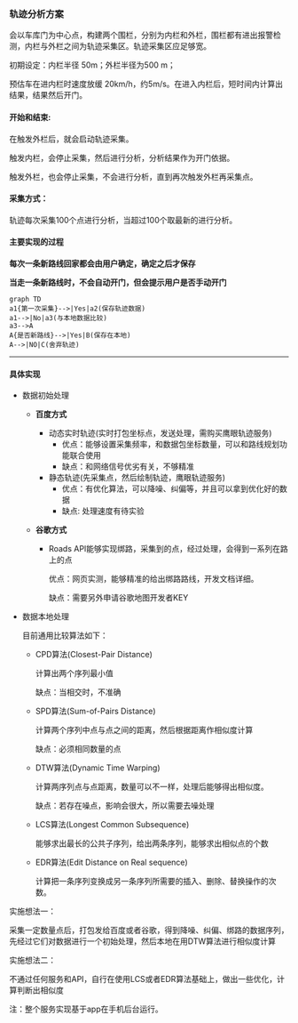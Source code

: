 ### 轨迹分析方案

会以车库门为中心点，构建两个围栏，分别为内栏和外栏，围栏都有进出报警检测，内栏与外栏之间为轨迹采集区。轨迹采集区应足够宽。

初期设定：内栏半径 50m；外栏半径为500 m；

预估车在进内栏时速度放缓 20km/h，约5m/s。在进入内栏后，短时间内计算出结果，结果然后开门。

#### **开始和结束:**

在触发外栏后，就会启动轨迹采集。

触发内栏，会停止采集，然后进行分析，分析结果作为开门依据。

触发外栏，也会停止采集，不会进行分析，直到再次触发外栏再采集点。

#### **采集方式：**

轨迹每次采集100个点进行分析，当超过100个取最新的进行分析。

#### **主要实现的过程**

**每次一条新路线回家都会由用户确定，确定之后才保存**

**当走一条新路线时，不会自动开门，但会提示用户是否手动开门**

```mermaid
graph TD
a1{第一次采集}-->|Yes|a2(保存轨迹数据)
a1-->|No|a3(与本地数据比较)
a3-->A
A{是否新路线}-->|Yes|B(保存在本地)
A-->|NO|C(舍弃轨迹)
```

****



#### **具体实现**

* 数据初始处理

  * **百度方式**

    * 动态实时轨迹(实时打包坐标点，发送处理，需购买鹰眼轨迹服务)
      * 优点：能够设置采集频率，和数据包坐标数量，可以和路线规划功能联合使用
      * 缺点：和网络信号优劣有关，不够精准
    * 静态轨迹(先采集点，然后绘制轨迹，鹰眼轨迹服务)
      * 优点：有优化算法，可以降噪、纠偏等，并且可以拿到优化好的数据
      * 缺点: 处理速度有待实验

  * **谷歌方式**

    * Roads API能够实现绑路，采集到的点，经过处理，会得到一系列在路上的点

      优点：网页实测，能够精准的给出绑路路线，开发文档详细。

      缺点：需要另外申请谷歌地图开发者KEY

* 数据本地处理

  目前通用比较算法如下：

  * CPD算法(Closest-Pair Distance)

    计算出两个序列最小值

    缺点：当相交时，不准确

  * SPD算法(Sum-of-Pairs Distance)

    计算两个序列中点与点之间的距离，然后根据距离作相似度计算 

    缺点：必须相同数量的点

  * DTW算法(Dynamic Time Warping)

    计算两序列点与点距离，数量可以不一样，处理后能够得出相似度。

    缺点：若存在噪点，影响会很大，所以需要去噪处理

  * LCS算法(Longest Common Subsequence)

    能够求出最长的公共子序列，给出两条序列，能够求出相似点的个数

  * EDR算法(Edit Distance on Real sequence)

    计算把一条序列变换成另一条序列所需要的插入、删除、替换操作的次数。

实施想法一：

采集一定数量点后，打包发给百度或者谷歌，得到降噪、纠偏、绑路的数据序列，先经过它们对数据进行一个初始处理，然后本地在用DTW算法进行相似度计算

实施想法二：

不通过任何服务和API，自行在使用LCS或者EDR算法基础上，做出一些优化，计算判断出相似度

注：整个服务实现基于app在手机后台运行。
